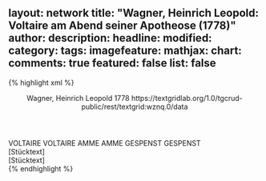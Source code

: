 layout: network
title: "Wagner, Heinrich Leopold: Voltaire am Abend seiner Apotheose (1778)"
author:
description:
headline:
modified:
category:
tags:
imagefeature:
mathjax:
chart:
comments: true
featured: false
list: false
---
{% highlight xml %}
<?xml-model href="http://raw.githubusercontent.com/DLiNa/project/master/rules/lina.rnc"?><?xml-model href="http://raw.githubusercontent.com/DLiNa/project/master/rules/lina.sch"?>
<play xmlns="http://lina.digital">
  <header>
    <title>Voltaire am Abend seiner Apotheose</title>
    <subtitle/>
    <genretitle/>
    <author>Wagner, Heinrich Leopold</author>
    <date type="print" when="1778">1778</date>
    <date type="premiere"/>
    <date type="written"/>
    <source>https://textgridlab.org/1.0/tgcrud-public/rest/textgrid:wznq.0/data</source>
  </header>
  <personae>
    <character>
      <name>VOLTAIRE</name>
      <alias xml:id="voltaire">
        <name>VOLTAIRE</name>
      </alias>
    </character>
    <character>
      <name>AMME</name>
      <alias xml:id="amme">
        <name>AMME</name>
      </alias>
    </character>
    <character>
      <name>GESPENST</name>
      <alias xml:id="gespenst">
        <name>GESPENST</name>
      </alias>
    </character>
  </personae>
  <text>
    <div>
      <head>[Stücktext]</head>
      <div>
        <head>[Stücktext]</head>
        <sp who="#voltaire">
          <amount n="29" unit="speech_acts"/>
          <amount n="2419" unit="words"/>
          <amount n="15" unit="lines"/>
          <amount n="13422" unit="chars"/>
        </sp>
        <sp who="#amme">
          <amount n="17" unit="speech_acts"/>
          <amount n="2167" unit="words"/>
          <amount n="5" unit="lines"/>
          <amount n="11808" unit="chars"/>
        </sp>
        <sp who="#gespenst">
          <amount n="11" unit="speech_acts"/>
          <amount n="100" unit="words"/>
          <amount n="10" unit="lines"/>
          <amount n="552" unit="chars"/>
        </sp>
      </div>
    </div>
  </text>
</play>
{% endhighlight %}